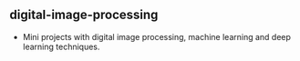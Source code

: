 ##  digital-image-processing


*   Mini projects with digital image processing, machine learning and deep learning techniques.
